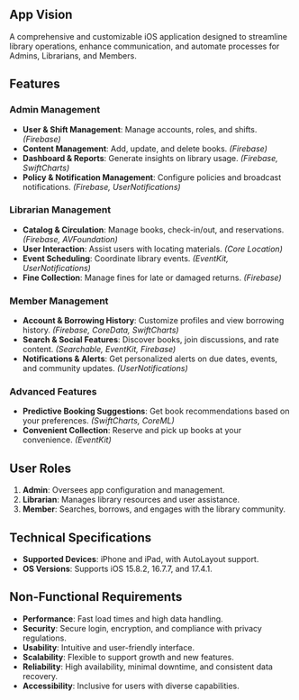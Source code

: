 ## **App Vision**
A comprehensive and customizable iOS application designed to streamline library operations, enhance communication, and automate processes for Admins, Librarians, and Members.

## **Features**

### **Admin Management**
- **User & Shift Management**: Manage accounts, roles, and shifts. *(Firebase)*
- **Content Management**: Add, update, and delete books. *(Firebase)*
- **Dashboard & Reports**: Generate insights on library usage. *(Firebase, SwiftCharts)*
- **Policy & Notification Management**: Configure policies and broadcast notifications. *(Firebase, UserNotifications)*

### **Librarian Management**
- **Catalog & Circulation**: Manage books, check-in/out, and reservations. *(Firebase, AVFoundation)*
- **User Interaction**: Assist users with locating materials. *(Core Location)*
- **Event Scheduling**: Coordinate library events. *(EventKit, UserNotifications)*
- **Fine Collection**: Manage fines for late or damaged returns. *(Firebase)*

### **Member Management**
- **Account & Borrowing History**: Customize profiles and view borrowing history. *(Firebase, CoreData, SwiftCharts)*
- **Search & Social Features**: Discover books, join discussions, and rate content. *(Searchable, EventKit, Firebase)*
- **Notifications & Alerts**: Get personalized alerts on due dates, events, and community updates. *(UserNotifications)*

### **Advanced Features**
- **Predictive Booking Suggestions**: Get book recommendations based on your preferences. *(SwiftCharts, CoreML)*
- **Convenient Collection**: Reserve and pick up books at your convenience. *(EventKit)*

## **User Roles**
1. **Admin**: Oversees app configuration and management.
2. **Librarian**: Manages library resources and user assistance.
3. **Member**: Searches, borrows, and engages with the library community.

## **Technical Specifications**
- **Supported Devices**: iPhone and iPad, with AutoLayout support.
- **OS Versions**: Supports iOS 15.8.2, 16.7.7, and 17.4.1.

## **Non-Functional Requirements**
- **Performance**: Fast load times and high data handling.
- **Security**: Secure login, encryption, and compliance with privacy regulations.
- **Usability**: Intuitive and user-friendly interface.
- **Scalability**: Flexible to support growth and new features.
- **Reliability**: High availability, minimal downtime, and consistent data recovery.
- **Accessibility**: Inclusive for users with diverse capabilities.
